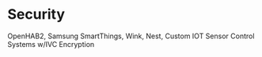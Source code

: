 # Security
OpenHAB2, Samsung SmartThings, Wink, Nest, Custom IOT Sensor Control Systems w/IVC Encryption
